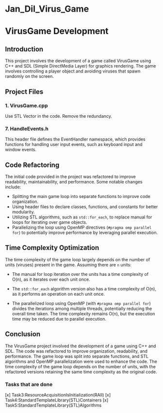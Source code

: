 # Jan_Dil_Virus_Game

# VirusGame Development

## Introduction
This project involves the development of a game called VirusGame using C++ and SDL (Simple DirectMedia Layer) for graphics rendering. The game involves controlling a player object and avoiding viruses that spawn randomly on the screen.

## Project Files

### 1. VirusGame.cpp
Use STL Vector in the code.
Remove the redundancy.

### 7. HandleEvents.h
This header file defines the EventHandler namespace, which provides functions for handling user input events, such as keyboard input and window events.

## Code Refactoring
The initial code provided in the project was refactored to improve readability, maintainability, and performance. Some notable changes include:

- Splitting the main game loop into separate functions to improve code organization.
- Using header files to declare classes, functions, and constants for better modularity.
- Utilizing STL algorithms, such as `std::for_each`, to replace manual for loops for iterating over game objects.
- Parallelizing the loop using OpenMP directives (`#pragma omp parallel for`) to potentially improve performance by leveraging parallel execution.

## Time Complexity Optimization
The time complexity of the game loop largely depends on the number of units (viruses) present in the game. Assuming there are `n` units:

- The manual for loop iteration over the units has a time complexity of O(n), as it iterates over each unit once.

- The `std::for_each` algorithm version also has a time complexity of O(n), as it performs an operation on each unit once.

- The parallelized loop using OpenMP (with `#pragma omp parallel for`) divides the iterations among multiple threads, potentially reducing the overall time taken. The time complexity remains O(n), but the execution time may be reduced due to parallel execution.

## Conclusion
The VirusGame project involved the development of a game using C++ and SDL. The code was refactored to improve organization, readability, and performance. The game loop was split into separate functions, and STL algorithms and OpenMP parallelization were used to enhance the code. The time complexity of the game loop depends on the number of units, with the refactored versions retaining the same time complexity as the original code.

### Tasks that are done
[x] Task3:ResourceAcquisitionIsInitialization(RAII)
[x] Task4:StandardTemplateLibrary(STL)Containers
[x] Task5:StandardTemplateLibrary(STL)Algorithms

